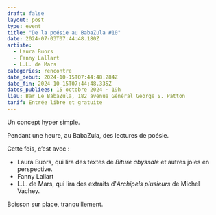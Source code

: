 ```yaml
---
draft: false
layout: post
type: event
title: "De la poésie au BabaZula #10"
date: 2024-07-03T07:44:48.180Z
artiste:
  - Laura Buors
  - Fanny Lallart
  - L.L. de Mars
categories: rencontre
date_debut: 2024-10-15T07:44:48.284Z
date_fin: 2024-10-15T07:44:48.335Z
dates_publiees: 15 octobre 2024 · 19h
lieu: Bar Le BabaZula, 182 avenue Général George S. Patton
tarif: Entrée libre et gratuite
---
```

Un concept hyper simple.

Pendant une heure, au BabaZula, des lectures de poésie.

Cette fois, c’est avec :
* Laura Buors, qui lira des textes de *Biture abyssale* et autres joies en perspective.
* Fanny Lallart
* L.L. de Mars, qui lira des extraits d'*Archipels plusieurs* de Michel Vachey.

Boisson sur place, tranquillement.
